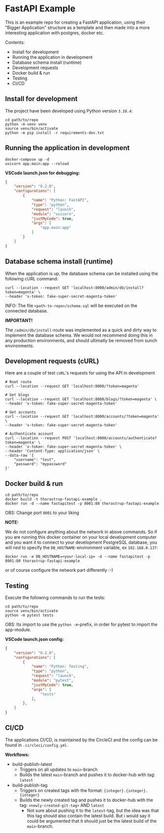 # FastAPI Example

This is an example repo for creating a FastAPI application, using their "Bigger Application" structure as a template and then
made into a more interesting application with postgres, docker etc.

Contents:

* Install for development 
* Running the application in development
* Database schema install (runtime)
* Development requests
* Docker build & run
* Testing
* CI/CD

## Install for development

The project have been developed using Python version `3.10.4`:

```shell
cd path/to/repo
python -m venv venv
source venv/bin/activate
python -m pip install -r requirements-dev.txt
```

## Running the application in development

```shell
docker-compose up -d
uvicorn app.main:app --reload
```

**VSCode launch.json for debugging:**

```json
{
    "version": "0.2.0",
    "configurations": [
        {
            "name": "Python: FastAPI",
            "type": "python",
            "request": "launch",
            "module": "uvicorn",
            "justMyCode": true,
            "args": [
                "app.main:app"
            ]
        }
    ]
}
```

## Database schema install (runtime)

When the application is up, the database schema can be installed using the following cURL command:

```shell
curl --location --request GET 'localhost:8000/admin/db/install?token=magenta' \
--header 'x-token: fake-super-secret-magenta-token'
```
INFO: The file `<path-to-repo>/schema.sql` will be executed on the connected database.

**IMPORTANT!**

The `/admin/db/install`-route was implemented as a quick and dirty way to implement the database schema. We would not recommend doing this in any production environments, and should ultimatly be removed from sunch environments.

## Development requests (cURL)

Here are a couple of test `cURL`'s requests for using the API in development

```shell
# Root route
curl --location --request GET 'localhost:8000/?token=magenta'

# Get blogs
curl --location --request GET 'localhost:8000/blogs/?token=magenta' \
--header 'x-token: fake-super-secret-magenta-token'

# Get accounts
curl --location --request GET 'localhost:8000/accounts/?token=magenta' \
--header 'x-token: fake-super-secret-magenta-token'

# Authenticate account
curl --location --request POST 'localhost:8000/accounts/authenticate?token=magenta' \
--header 'x-token: fake-super-secret-magenta-token' \
--header 'Content-Type: application/json' \
--data-raw '{
    "username": "test",
    "password": "mypassword"
}'
```

## Docker build & run

```shell
cd path/to/repo
docker build -t thorastrup-fastapi-example .
docker run -d --name fastapitest -p 8001:80 thorastrup-fastapi-example
```
OBS: Change port `8001` to your liking

**NOTE:**

We do not configure anything about the network in above commands.
So if you are running this docker container on your local development computer and you want it to connect to your development PostgreSQL database,
you will ned to specify the `DB_HOSTNAME`-environment variable, ex `192.168.0.137`:

```shell
docker run -e DB_HOSTNAME=<your-local-ip> -d --name fastapitest -p 8001:80 thorastrup-fastapi-example
```

or of course configure the network part differently :-)

## Testing

Execute the following commands to run the tests:

```shell
cd path/to/repo
source venv/bin/activate
python -m pytest tests
```

OBS: Its import to use the `python -m`-prefix, in order for pytest to import the app-module.

**VSCode launch.json config:**

```json
{
    "version": "0.2.0",
    "configurations": [
        {
            "name": "Python: Testing",
            "type": "python",
            "request": "launch",
            "module": "pytest",
            "justMyCode": true,
            "args": [
                "tests"
            ],
        },
    ]
}
```

## CI/CD

The applications CI/CD, is maintained by the CircleCI and the config can be found in `.circleci/config.yml`.

**Workflows:**

* build-publish-latest
    * Triggers on all updates to `main`-branch
    * Builds the latest `main`-branch and pushes it to docker-hub with tag: `latest`
* build-publish-tag
    * Triggers on created tags with the format: `{integer}.{integer}.{integer}`
    * Builds the newly created tag and pushes it to docker-hub with the tag: `<newly-created-git-tag>` AND `latest`
        * Not sure about pushing it to the `latest`-tag, but the idea was that this tag should also contain the latest build. But i would say it could be argumented that it should just be the latest build of the `main`-branch.